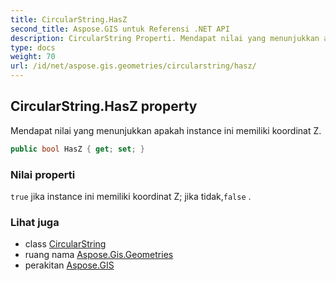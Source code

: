 ```yaml
---
title: CircularString.HasZ
second_title: Aspose.GIS untuk Referensi .NET API
description: CircularString Properti. Mendapat nilai yang menunjukkan apakah instance ini memiliki koordinat Z.
type: docs
weight: 70
url: /id/net/aspose.gis.geometries/circularstring/hasz/
---
```

## CircularString.HasZ property

Mendapat nilai yang menunjukkan apakah instance ini memiliki koordinat Z.

```csharp
public bool HasZ { get; set; }
```

### Nilai properti

`true` jika instance ini memiliki koordinat Z; jika tidak,`false` .

### Lihat juga

* class [CircularString](../)
* ruang nama [Aspose.Gis.Geometries](../../circularstring/)
* perakitan [Aspose.GIS](../../../)


